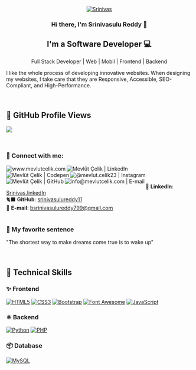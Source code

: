 <p align="center">
  <a href="#" target="_blank" rel="noreferrer"><img src="https://media.licdn.com/dms/image/v2/D5616AQFEWjQCZo45bw/profile-displaybackgroundimage-shrink_200_800/profile-displaybackgroundimage-shrink_200_800/0/1681476837785?e=2147483647&v=beta&t=37bJVsC5eOmYtjkH6rFiI-Dfr5QbN8PSWUTb0eEQlHM" alt="Srinivas"></a>
</p>

<h3 align="center">
Hi there, I'm Srinivasulu Reddy  👋
</h3>

<h2 align="center">
I'm a Software Developer 💻
</h2>

<p align="center">Full Stack Developer | Web | Mobil | Frontend | Backend</p>

I like the whole process of developing innovative websites.  When designing my websites, I take care that they are Responsive, Accessible, SEO-Compliant, and High-Performance.

<br/>

## 🔢 GitHub Profile Views

![](https://komarev.com/ghpvc/?username=mevlutcelik&label=Profile%20views&color=1a73E8&style=flat)

<br/>

### 🤝 Connect with me:

<a target="_blank" title="Mevlüt Çelik | Web Site (www.mevlutcelik.com)" href="https://www.mevlutcelik.com/"><img align="left" src="https://img.shields.io/badge/website-1a73e8?style=for-the-badge&logo=About.me&logoColor=white" alt="www.mevlutcelik.com"/></a>
<a target="_blank" title="Mevlüt Çelik | LikedIn" href="https://www.linkedin.com/in/mevlutcelik/"><img align="left" src="https://img.shields.io/badge/LinkedIn-0077B5?style=for-the-badge&logo=linkedin&logoColor=white" alt="Mevlüt Çelik | LinkedIn"/></a>
<a target="_blank" title="Mevlüt Çelik | Codepen" href="https://codepen.io/mevlut"><img align="left" src="https://img.shields.io/badge/Codepen-000000?style=for-the-badge&logo=codepen&logoColor=white" alt="Mevlüt Çelik | Codepen"/></a>
<a target="_blank" title="@mevlut.celik23 | Instagram" href="https://www.instagram.com/mevlut.celik23/"><img align="left" src="https://img.shields.io/badge/Instagram-833AB4?style=for-the-badge&logo=instagram&logoColor=white" alt="@mevlut.celik23 | Instagram"/></a>
<a target="_blank" title="Mevlüt Çelik | GitHub" href="https://github.com/mevlutcelik"><img align="left" src="https://img.shields.io/badge/GitHub-100000?style=for-the-badge&logo=github&logoColor=white" alt="Mevlüt Çelik | GitHub"/></a>
<a target="_blank" title="info@mevlutcelik.com | E-mail" href="mailto:info@mevlutcelik.com"><img align="left" src="https://img.shields.io/badge/Gmail-D14836?style=for-the-badge&logo=gmail&logoColor=white" alt="info@mevlutcelik.com | E-mail"/></a>

<br/><br/>


💼 **LinkedIn**: <a title="Srinivas | LinkedIn" href="https://www.linkedin.com/in/imsrinivas/" target="_blank">Srinivas.linkedIn</a><br/>
🐈‍⬛ **GitHub**: <a title="Srinivas | GitHub" href="#" target="_blank">srinivasulureddy11</a><br/>
📩 **E-mail**: <a title="Srinivas" href="mailto:bsrinivasulureddy799@gmail.com" target="_blank">bsrinivasulureddy799@gmail.com</a><br/><br/>

### 🎈 My favorite sentence

"The shortest way to make dreams come true is to wake up"

<br/>

## 💼 Technical Skills

### ✨ Frontend
<a href="#!">![HTML5](https://img.shields.io/badge/html5-%23E34F26.svg?style=for-the-badge&logo=html5&logoColor=white)</a>
<a href="#!">![CSS3](https://img.shields.io/badge/css3-%231572B6.svg?style=for-the-badge&logo=css3&logoColor=white)</a>
<a href="#!">![Bootstrap](https://img.shields.io/badge/bootstrap-%23563D7C.svg?style=for-the-badge&logo=bootstrap&logoColor=white)</a>
<a href="#!">![Font Awesome](https://img.shields.io/badge/Font_Awesome-339AF0?style=for-the-badge&logo=fontawesome&logoColor=white)</a>
<a href="#!">![JavaScript](https://img.shields.io/badge/javascript-%23323330.svg?style=for-the-badge&logo=javascript&logoColor=%23F7DF1E)</a>

### ⚛️ Backend
<a href="#!">![Python](https://img.shields.io/badge/python-3670A0?style=for-the-badge&logo=python&logoColor=ffdd54)</a>
<a href="#!">![PHP](https://img.shields.io/badge/php-%23777BB4.svg?style=for-the-badge&logo=php&logoColor=white)</a>


### 📦 Database
<a href="#!">![MySQL](https://img.shields.io/badge/mysql-%23DD8A00.svg?style=for-the-badge&logo=mysql&logoColor=white)</a>

<br/><br/>





